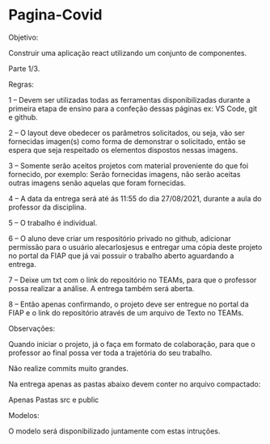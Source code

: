 # Pagina-Covid

Objetivo:

Construir uma aplicação react utilizando um conjunto de componentes.

Parte 1/3.

Regras:

1 – Devem ser utilizadas todas as ferramentas disponibilizadas durante a primeira etapa de ensino para a confeção dessas páginas ex: VS Code, git e github.

2 – O layout deve obedecer os parâmetros solicitados, ou seja, vão ser fornecidas imagen(s) como forma de demonstrar o solicitado, então se espera que seja respeitado os elementos dispostos nessas imagens.

3 – Somente serão aceitos projetos com material proveniente do que foi fornecido, por exemplo: Serão fornecidas imagens, não serão aceitas outras imagens senão aquelas que foram fornecidas.

4 – A data da entrega será até ás 11:55 do dia 27/08/2021, durante a aula do professor da disciplina.

5 – O trabalho é individual.

6 – O aluno deve criar um respositório privado no github, adicionar permissão para o usuário alecarlosjesus e entregar uma cópia deste projeto no portal da FIAP que já vai possuir o trabalho aberto aguardando a entrega.

7 – Deixe um txt com o link do repositório no TEAMs, para que o professor possa realizar a análise. A entrega também será aberta.

8 – Então apenas confirmando, o projeto deve ser entregue no portal da FIAP e o link do repositório através de um arquivo de Texto no TEAMs.

Observações:

Quando iniciar o projeto, já o faça em formato de colaboração, para que o professor ao final possa ver toda a trajetória do seu trabalho.

Não realize commits muito grandes.

Na entrega apenas as pastas abaixo devem conter no arquivo compactado:

Apenas Pastas src e public

Modelos:

O modelo será disponibilizado juntamente com estas intruções.
